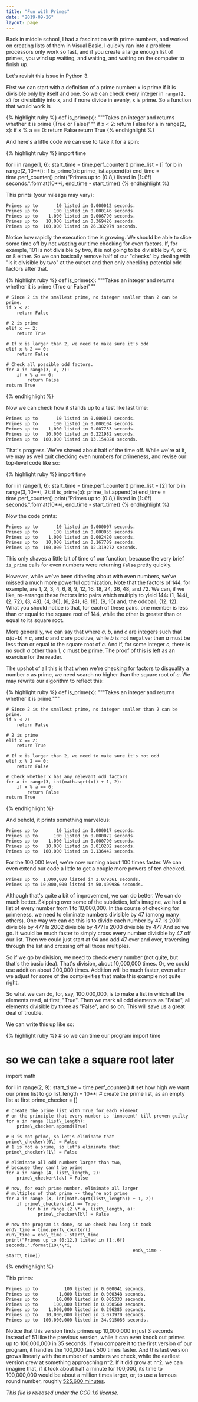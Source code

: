 ```yaml
---
title: "Fun with Primes"
date: "2019-09-26"
layout: page
---
```


Back in middle school, I had a fascination with prime numbers, and worked on creating lists of them in Visual Basic. I quickly ran into a problem: processors only work so fast, and if you create a large enough list of primes, you wind up waiting, and waiting, and waiting on the computer to finish up.

Let's revisit this issue in Python 3.

First we can start with a definition of a prime number: x is prime if it is divisible only by itself and one. So we can check every integer in `range(2, x)` for divisibility into x, and if none divide in evenly, x is prime. So a function that would work is

{% highlight ruby %}
def is\_prime(x):
    """Takes an integer and returns whether it is prime (True or False)"""
    if x < 2:
        return False
    for a in range(2, x):
        if x % a == 0:
            return False
    return True
{% endhighlight %}

And here's a little code we can use to take it for a spin:

{% highlight ruby %}
import time

for i in range(1, 6):
    start\_time = time.perf\_counter()
    prime\_list = \[\]
    for b in range(2, 10\*\*i):
        if is\_prime(b):
            prime\_list.append(b)
    end\_time = time.perf\_counter()
    print("Primes up to {0:8,} listed in {1:.6f} seconds.".format(10\*\*i, 
                                                end\_time - start\_time))
{% endhighlight %}

This prints (your mileage may vary):

```
Primes up to       10 listed in 0.000012 seconds.
Primes up to      100 listed in 0.000146 seconds.
Primes up to    1,000 listed in 0.006790 seconds.
Primes up to   10,000 listed in 0.369426 seconds.
Primes up to  100,000 listed in 26.382979 seconds.
```

Notice how rapidly the execution time is growing. We should be able to slice some time off by not wasting our time checking for even factors. If, for example, 101 is not divisible by two, it is not going to be divisible by 4, or 6, or 8 either. So we can basically remove half of our "checks" by dealing with "is it divisible by two" at the outset and then only checking potential odd factors after that.

{% highlight ruby %}
def is\_prime(x):
    """Takes an integer and returns whether it is prime (True or False)"""

    # Since 2 is the smallest prime, no integer smaller than 2 can be prime.
    if x < 2:
        return False

    # 2 is prime
    elif x == 2:
        return True

    # If x is larger than 2, we need to make sure it's odd
    elif x % 2 == 0:
        return False

    # Check all possible odd factors.
    for a in range(3, x, 2):
        if x % a == 0:
            return False
    return True
{% endhighlight %}

Now we can check how it stands up to a test like last time:

```
Primes up to       10 listed in 0.000013 seconds.
Primes up to      100 listed in 0.000104 seconds.
Primes up to    1,000 listed in 0.007753 seconds.
Primes up to   10,000 listed in 0.221982 seconds.
Primes up to  100,000 listed in 13.154828 seconds.
```

That's progress. We've shaved about half of the time off. While we're at it, we may as well quit checking even numbers for primeness, and revise our top-level code like so:

{% highlight ruby %}
import time

for i in range(1, 6):
    start\_time = time.perf\_counter()
    prime\_list = \[2\]
    for b in range(3, 10\*\*i, 2):
        if is\_prime(b):
            prime\_list.append(b)
    end\_time = time.perf\_counter()
    print("Primes up to {0:8,} listed in {1:.6f} seconds.".format(10\*\*i, 
                                                end\_time - start\_time))
{% endhighlight %}

Now the code prints:

```
Primes up to       10 listed in 0.000007 seconds.
Primes up to      100 listed in 0.000055 seconds.
Primes up to    1,000 listed in 0.002420 seconds.
Primes up to   10,000 listed in 0.167709 seconds.
Primes up to  100,000 listed in 12.319272 seconds.
```

This only shaves a little bit of time of our function, because the very brief `is_prime` calls for even numbers were returning `False` pretty quickly.

However, while we've been dithering about with even numbers, we've missed a much more powerful optimization. Note that the factors of 144, for example, are 1, 2, 3, 4, 6, 8, 9, 12, 16, 18, 24, 36, 48, and 72. We can, if we like, re-arrange these factors into pairs which multiply to yield 144: (1, 144), (2, 72), (3, 48), (4, 36), (6, 24), (8, 18), (9, 16) and, the oddball, (12, 12). What you should notice is that, for each of these pairs, one member is less than or equal to the square root of 144, while the other is greater than or equal to its square root.

More generally, we can say that where _a_, _b_, and _c_ are integers such that _a(a+b) = c_, and _a_ and _c_ are positive, while _b_ is not negative; then _a_ must be less than or equal to the square root of _c_. And if, for some integer _c_, there is no such _a_ other than 1, _c_ must be prime. The proof of this is left as an exercise for the reader.

The upshot of all this is that when we're checking for factors to disqualify a number _c_ as prime, we need search no higher than the square root of _c_. We may rewrite our algorithm to reflect this:

{% highlight ruby %}
def is\_prime(x):
    """Takes an integer and returns whether it is prime."""

    # Since 2 is the smallest prime, no integer smaller than 2 can be prime.
    if x < 2:
        return False

    # 2 is prime
    elif x == 2:
        return True

    # If x is larger than 2, we need to make sure it's not odd
    elif x % 2 == 0:
        return False

    # Check whether x has any relevant odd factors
    for a in range(3, int(math.sqrt(x)) + 1, 2):
        if x % a == 0:
            return False
    return True
{% endhighlight %}

And behold, it prints something marvelous:

```
Primes up to       10 listed in 0.000017 seconds.
Primes up to      100 listed in 0.000072 seconds.
Primes up to    1,000 listed in 0.000790 seconds.
Primes up to   10,000 listed in 0.010202 seconds.
Primes up to  100,000 listed in 0.136442 seconds.
```

For the 100,000 level, we're now running about 100 times faster. We can even extend our code a little to get a couple more powers of ten checked.

```
Primes up to  1,000,000 listed in 2.079361 seconds.
Primes up to 10,000,000 listed in 50.499986 seconds.
```

Although that's quite a bit of improvement, we can do better. We can do much better. Skipping over some of the subtleties, let's imagine, we had a list of every number from 1 to 10,000,000. In the course of checking for primeness, we need to eliminate numbers divisible by 47 (among many others). One way we can do this is to divide each number by 47. Is 2001 divisible by 47? Is 2002 divisible by 47? Is 2003 divisible by 47? And so we go. It would be much faster to simply cross every number divisible by 47 off our list. Then we could just start at 94 and add 47 over and over, traversing through the list and crossing off all those multiples.

So if we go by division, we need to check every number (not quite, but that's the basic idea). That's division, about 10,000,000 times. Or, we could use addition about 200,000 times. Addition will be much faster, even after we adjust for some of the complexities that make this example not quite right.

So what we can do, for, say, 100,000,000, is to make a list in which all the elements read, at first, "True". Then we mark all odd elements as "False", all elements divisible by three as "False", and so on. This will save us a great deal of trouble.

We can write this up like so:

{% highlight ruby %}
\# so we can time our program
import time
# so we can take a square root later
import math

for i in range(2, 9):
    start\_time = time.perf\_counter()
    # set how high we want our prime list to go
    list\_length = 10\*\*i
    # create the prime list, as an empty list at first
    prime\_checker = \[\]

    # create the prime list with True for each element
    # on the principle that every number is 'innocent' till proven guilty
    for a in range (list\_length):
        prime\_checker.append(True)

    # 0 is not prime, so let's eliminate that
    prime\_checker\[0\] = False
    # 1 is not a prime, so let's eliminate that
    prime\_checker\[1\] = False

    # eliminate all odd numbers larger than two, 
    # because they can't be prime
    for a in range (4, list\_length, 2):
        prime\_checker\[a\] = False

    # now, for each prime number, eliminate all larger
    # multiples of that prime -- they're not prime
    for a in range (3, int(math.sqrt(list\_length)) + 1, 2):
        if prime\_checker\[a\] == True:
            for b in range (2 \* a, list\_length, a):
                prime\_checker\[b\] = False

    # now the program is done, so we check how long it took
    end\_time = time.perf\_counter()
    run\_time = end\_time - start\_time
    print("Primes up to {0:12,} listed in {1:.6f} seconds.".format(10\*\*i, 
                                                    end\_time - start\_time))
{% endhighlight %}

This prints:

```
Primes up to          100 listed in 0.000041 seconds.
Primes up to        1,000 listed in 0.000348 seconds.
Primes up to       10,000 listed in 0.005333 seconds.
Primes up to      100,000 listed in 0.050560 seconds.
Primes up to    1,000,000 listed in 0.296285 seconds.
Primes up to   10,000,000 listed in 3.073970 seconds.
Primes up to  100,000,000 listed in 34.915086 seconds.
```

Notice that this version finds primes up 10,000,000 in just 3 seconds instead of 51 like the previous version, while it can even knock out primes up to 100,000,000 in 35 seconds. If you compare it to the first version of our program, it handles the 100,000 task 500 times faster. And this last version grows linearly with the number of numbers we check, while the earliest version grew at something approaching n^2. If it did grow at n^2, we can imagine that, if it took about half a minute for 100,000, its time to 100,000,000 would be about a million times larger, or, to use a famous round number, roughly [525,600 minutes](https://www.youtube.com/watch?v=-r2xXtSsPV0).

_This file is released under the [CC0 1.0](https://creativecommons.org/publicdomain/zero/1.0/) license._
